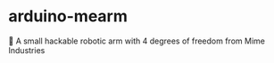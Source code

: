 # arduino-mearm
:robot: A small hackable robotic arm with 4 degrees of freedom from Mime Industries
